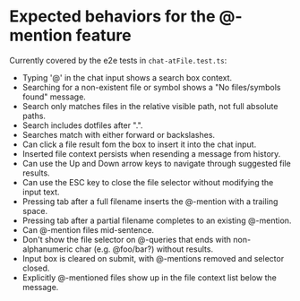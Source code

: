 # Expected behaviors for the @-mention feature

Currently covered by the e2e tests in `chat-atFile.test.ts`:

- Typing '@' in the chat input shows a search box context.
- Searching for a non-existent file or symbol shows a "No files/symbols found" message.
- Search only matches files in the relative visible path, not full absolute paths.
- Search includes dotfiles after ".".
- Searches match with either forward or backslashes.
- Can click a file result fom the box to insert it into the chat input.
- Inserted file context persists when resending a message from history.
- Can use the Up and Down arrow keys to navigate through suggested file results.
- Can use the ESC key to close the file selector without modifying the input text.
- Pressing tab after a full filename inserts the @-mention with a trailing space.
- Pressing tab after a partial filename completes to an existing @-mention.
- Can @-mention files mid-sentence.
- Don't show the file selector on @-queries that ends with non-alphanumeric char (e.g. @foo/bar?) without results.
- Input box is cleared on submit, with @-mentions removed and selector closed.
- Explicitly @-mentioned files show up in the file context list below the message.
